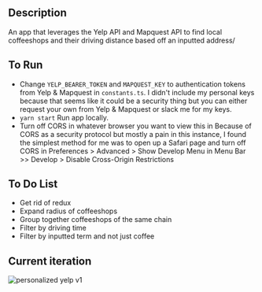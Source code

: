 ## Description

An app that leverages the Yelp API and Mapquest API to find local coffeeshops and their driving distance based off an inputted address/

## To Run

- Change `YELP_BEARER_TOKEN` and `MAPQUEST_KEY` to authentication tokens from Yelp & Mapquest in `constants.ts`. I didn't include my personal keys because that seems like it could be a security thing but you can either request your own from Yelp & Mapquest or slack me for my keys.
- `yarn start` Run app locally.
- Turn off CORS in whatever browser you want to view this in
  Because of CORS as a security protocol but mostly a pain in this instance, I found the simplest method for me was to open up a Safari page and turn off CORS in Preferences > Advanced > Show Develop Menu in Menu Bar >> Develop > Disable Cross-Origin Restrictions

## To Do List

- Get rid of redux
- Expand radius of coffeeshops
- Group together coffeeshops of the same chain
- Filter by driving time
- Filter by inputted term and not just coffee

## Current iteration

![personalized yelp v1](./src/v1_yelp_coffee.png)
